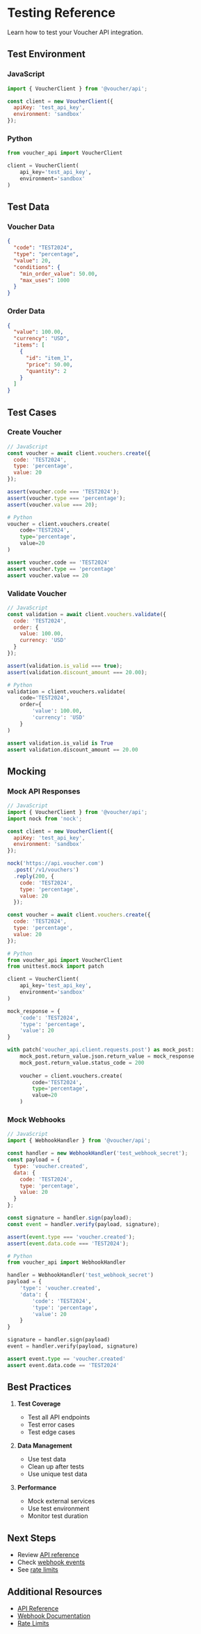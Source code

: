 # Testing Reference

Learn how to test your Voucher API integration.

## Test Environment

### JavaScript

```javascript
import { VoucherClient } from '@voucher/api';

const client = new VoucherClient({
  apiKey: 'test_api_key',
  environment: 'sandbox'
});
```

### Python

```python
from voucher_api import VoucherClient

client = VoucherClient(
    api_key='test_api_key',
    environment='sandbox'
)
```

## Test Data

### Voucher Data

```json
{
  "code": "TEST2024",
  "type": "percentage",
  "value": 20,
  "conditions": {
    "min_order_value": 50.00,
    "max_uses": 1000
  }
}
```

### Order Data

```json
{
  "value": 100.00,
  "currency": "USD",
  "items": [
    {
      "id": "item_1",
      "price": 50.00,
      "quantity": 2
    }
  ]
}
```

## Test Cases

### Create Voucher

```javascript
// JavaScript
const voucher = await client.vouchers.create({
  code: 'TEST2024',
  type: 'percentage',
  value: 20
});

assert(voucher.code === 'TEST2024');
assert(voucher.type === 'percentage');
assert(voucher.value === 20);
```

```python
# Python
voucher = client.vouchers.create(
    code='TEST2024',
    type='percentage',
    value=20
)

assert voucher.code == 'TEST2024'
assert voucher.type == 'percentage'
assert voucher.value == 20
```

### Validate Voucher

```javascript
// JavaScript
const validation = await client.vouchers.validate({
  code: 'TEST2024',
  order: {
    value: 100.00,
    currency: 'USD'
  }
});

assert(validation.is_valid === true);
assert(validation.discount_amount === 20.00);
```

```python
# Python
validation = client.vouchers.validate(
    code='TEST2024',
    order={
        'value': 100.00,
        'currency': 'USD'
    }
)

assert validation.is_valid is True
assert validation.discount_amount == 20.00
```

## Mocking

### Mock API Responses

```javascript
// JavaScript
import { VoucherClient } from '@voucher/api';
import nock from 'nock';

const client = new VoucherClient({
  apiKey: 'test_api_key',
  environment: 'sandbox'
});

nock('https://api.voucher.com')
  .post('/v1/vouchers')
  .reply(200, {
    code: 'TEST2024',
    type: 'percentage',
    value: 20
  });

const voucher = await client.vouchers.create({
  code: 'TEST2024',
  type: 'percentage',
  value: 20
});
```

```python
# Python
from voucher_api import VoucherClient
from unittest.mock import patch

client = VoucherClient(
    api_key='test_api_key',
    environment='sandbox'
)

mock_response = {
    'code': 'TEST2024',
    'type': 'percentage',
    'value': 20
}

with patch('voucher_api.client.requests.post') as mock_post:
    mock_post.return_value.json.return_value = mock_response
    mock_post.return_value.status_code = 200
    
    voucher = client.vouchers.create(
        code='TEST2024',
        type='percentage',
        value=20
    )
```

### Mock Webhooks

```javascript
// JavaScript
import { WebhookHandler } from '@voucher/api';

const handler = new WebhookHandler('test_webhook_secret');
const payload = {
  type: 'voucher.created',
  data: {
    code: 'TEST2024',
    type: 'percentage',
    value: 20
  }
};

const signature = handler.sign(payload);
const event = handler.verify(payload, signature);

assert(event.type === 'voucher.created');
assert(event.data.code === 'TEST2024');
```

```python
# Python
from voucher_api import WebhookHandler

handler = WebhookHandler('test_webhook_secret')
payload = {
    'type': 'voucher.created',
    'data': {
        'code': 'TEST2024',
        'type': 'percentage',
        'value': 20
    }
}

signature = handler.sign(payload)
event = handler.verify(payload, signature)

assert event.type == 'voucher.created'
assert event.data.code == 'TEST2024'
```

## Best Practices

1. **Test Coverage**
   - Test all API endpoints
   - Test error cases
   - Test edge cases

2. **Data Management**
   - Use test data
   - Clean up after tests
   - Use unique test data

3. **Performance**
   - Mock external services
   - Use test environment
   - Monitor test duration

## Next Steps

- Review [API reference](../api-reference/vouchers.md)
- Check [webhook events](../reference/webhooks.md)
- See [rate limits](../reference/rate-limits.md)

## Additional Resources

- [API Reference](../api-reference/vouchers.md)
- [Webhook Documentation](../reference/webhooks.md)
- [Rate Limits](../reference/rate-limits.md) 